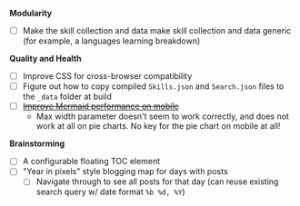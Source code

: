 **Modularity**
- [ ] Make the skill collection and data make skill collection and data generic (for example, a languages learning breakdown)

**Quality and Health**
- [ ] Improve CSS for cross-browser compatibility
- [ ] Figure out how to copy compiled `Skills.json` and `Search.json` files to the `_data` folder at build
- [ ] ~~[Improve Mermaid performance on mobile](https://github.com/mermaid-js/mermaid/issues/1134)~~
  - Max width parameter doesn't seem to work correctly, and does not work at all on pie charts. No key for the pie chart on mobile at all!

**Brainstorming**
- [ ] A configurable floating TOC element
- [ ] "Year in pixels" style blogging map for days with posts
  - [ ] Navigate through to see all posts for that day (can reuse existing search query w/ date format `%b %d, %Y`)